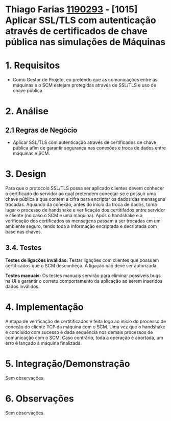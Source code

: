 **Thiago Farias [1190293](../)** - [1015] Aplicar SSL/TLS com autenticação através de certificados de chave pública nas simulações de Máquinas
=======================================


# 1. Requisitos

- Como Gestor de Projeto, eu pretendo que as comunicações entre as máquinas e o SCM estejam protegidas através de SSL/TLS e uso de chave pública.

# 2. Análise

## 2.1 Regras de Negócio

- Aplicar SSL/TLS com autenticação através de certificados de chave pública afim de garantir segurança nas conexões e troca de dados entre máquinas e SCM.

# 3. Design

Para que o protocolo SSL/TLS possa ser aplicado clientes devem conhecer o certificado do servidor ao qual pretendem conectar-se e possuir uma chave pública a qua contem a cifra para encriptar os dados das mensagens trocadas.
Aquando da conexão, antes do inicío da troca de dados, toma lugar o processo de handshake e verificação dos certitifados entre servidor e cliente (no caso o SCM e uma máquina). Após o handshake e a verificação dos certificados as mensagens passam a ser trocadas em um ambiente seguro, tendo toda a informação encriptada e decriptada com base nas chaves.


## 3.4. Testes
**Testes de ligações inválidas:**
Testar ligações com clientes que possuam certificados que o SCM desconheça. A ligação não deve ser autorizada.

**Testes manuais:**
Os testes manuais servirão para eliminar possíveis bugs na UI e garantir o correto comportamento da aplicação ao serem inseridos dados inválidos.

# 4. Implementação

A etapa de verificação de certitificados é feita logo ao início do processo de conexão do cliente TCP da máquina com o SCM. Uma vez que o handshake é concluído com sucesso é dada sequência nos demais processos de comunicação com o SCM. Caso contrário, toda a operação é abortada, um erro é lançado a máquina finalizada.


# 5. Integração/Demonstração

Sem observações.

# 6. Observações

Sem observações.

